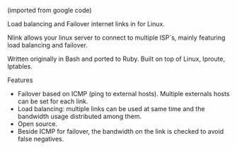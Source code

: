 (imported from google code)

Load balancing and Failover internet links in for Linux.

Nlink allows your linux server to connect to multiple ISP`s, mainly featuring load balancing and failover.

Written originally in Bash and ported to Ruby.
Built on top of Linux, Iproute, Iptables.

Features

* Failover based on ICMP (ping to external hosts). Multiple externals hosts can be set for each link. 
* Load balancing: multiple links can be used at same time and the bandwidth usage distributed among them. 
* Open source. 
* Beside ICMP for failover, the bandwidth on the link is checked to avoid false negatives.
